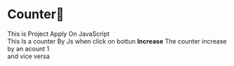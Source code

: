 # Counter🧮
<p>This is Project Apply On JavaScript <br> This Is a counter By Js when click on bottun <b>Increase</b> The counter increase by an acount 1 <br> and vice versa</p>
